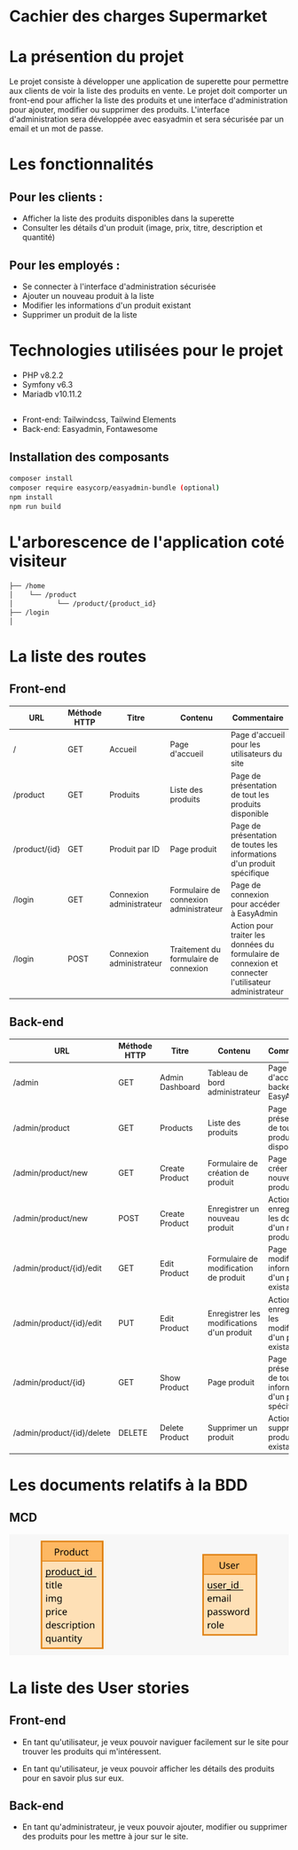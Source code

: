 # Cachier des charges Supermarket

# La présention du projet 
Le projet consiste à développer une application de superette pour permettre aux clients de voir la liste des produits en vente. Le projet doit comporter un front-end pour afficher la liste des produits et une interface d'administration pour ajouter, modifier ou supprimer des produits. L'interface d'administration sera développée avec easyadmin et sera sécurisée par un email et un mot de passe.

# Les fonctionnalités
## Pour les clients :
- Afficher la liste des produits disponibles dans la superette
- Consulter les détails d'un produit (image, prix, titre, description et quantité)
## Pour les employés :
- Se connecter à l'interface d'administration sécurisée
- Ajouter un nouveau produit à la liste
- Modifier les informations d'un produit existant
- Supprimer un produit de la liste

# Technologies utilisées pour le projet 
- PHP v8.2.2  
- Symfony v6.3
- Mariadb v10.11.2
## 
- Front-end: Tailwindcss, Tailwind Elements
- Back-end: Easyadmin, Fontawesome

## Installation des composants
```bash
composer install
composer require easycorp/easyadmin-bundle (optional)
npm install
npm run build
```

# L'arborescence de l'application coté visiteur
```
├── /home 
│    └── /product
│           └── /product/{product_id} 
├── /login 
│ 
```

# La liste des routes
## Front-end
| URL | Méthode HTTP | Titre | Contenu | Commentaire |
|--|--|--|--|--|
| / | GET | Accueil | Page d'accueil | Page d'accueil pour les utilisateurs du site |  
| /product | GET | Produits | Liste des produits | Page de présentation de tout les produits disponible |
| /product/{id} | GET| Produit par ID | Page produit  | Page de présentation de toutes les informations d'un produit spécifique |
| /login | GET | Connexion administrateur | Formulaire de connexion administrateur | Page de connexion pour accéder à EasyAdmin |
| /login | POST | Connexion administrateur | Traitement du formulaire de connexion | Action pour traiter les données du formulaire de connexion et connecter l'utilisateur administrateur |`

## Back-end
| URL | Méthode HTTP | Titre | Contenu | Commentaire |
|--|--|--|--|--|
| /admin | GET | Admin Dashboard | Tableau de bord administrateur | Page d'accueil du backend EasyAdmin |  
| /admin/product | GET | Products | Liste des produits | Page de présentation de tout les produits disponible |
| /admin/product/new | GET | Create Product | Formulaire de création de produit  | Page pour créer un nouveau produit |
| /admin/product/new | POST | Create Product | Enregistrer un nouveau produit  | Action pour enregistrer les données d'un nouveau produit |
| /admin/product/{id}/edit | GET | Edit Product | Formulaire de modification de produit  | Page pour modifier les informations d'un produit existant |
| /admin/product/{id}/edit | PUT | Edit Product | Enregistrer les modifications d'un produit  | Action pour enregistrer les modifications d'un produit existant |
| /admin/product/{id} | GET | Show Product | Page produit | Page de présentation de toutes les informations d'un produit spécifique |
| /admin/product/{id}/delete | DELETE | Delete Product | Supprimer un produit | Action pour supprimer un produit existant |`

# Les documents relatifs à la BDD
## MCD
![MCD](./doc/bdd/mcd.svg)

# La liste des User stories 
## Front-end
- En tant qu'utilisateur, je veux pouvoir naviguer facilement sur le site pour trouver les produits qui m'intéressent.

- En tant qu'utilisateur, je veux pouvoir afficher les détails des produits pour en savoir plus sur eux.

## Back-end
- En tant qu'administrateur, je veux pouvoir ajouter, modifier ou supprimer des produits pour les mettre à jour sur le site.
